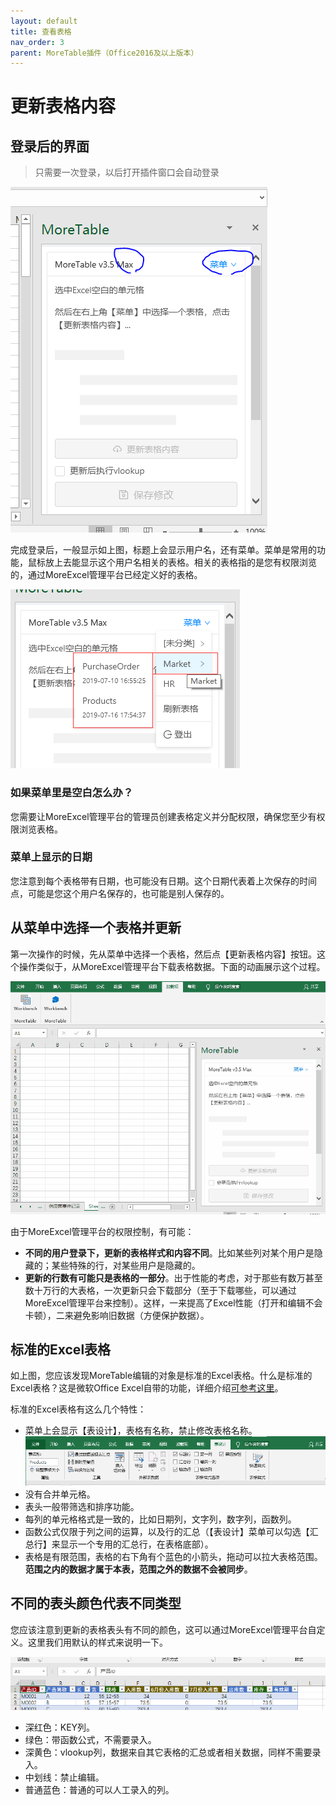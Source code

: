 ```yaml
---
layout: default
title: 查看表格
nav_order: 3
parent: MoreTable插件（Office2016及以上版本）
---
```



# 更新表格内容

## 登录后的界面

> 只需要一次登录，以后打开插件窗口会自动登录

![image](images/2019071901.png)

完成登录后，一般显示如上图，标题上会显示用户名，还有菜单。菜单是常用的功能，鼠标放上去能显示这个用户名相关的表格。相关的表格指的是您有权限浏览的，通过MoreExcel管理平台已经定义好的表格。

![image](images/20190719163915.png)

### 如果菜单里是空白怎么办？

您需要让MoreExcel管理平台的管理员创建表格定义并分配权限，确保您至少有权限浏览表格。

### 菜单上显示的日期

您注意到每个表格带有日期，也可能没有日期。这个日期代表着上次保存的时间点，可能是您这个用户名保存的，也可能是别人保存的。

## 从菜单中选择一个表格并更新

第一次操作的时候，先从菜单中选择一个表格，然后点【更新表格内容】按钮。这个操作类似于，从MoreExcel管理平台下载表格数据。下面的动画展示这个过程。

![gif](images/img2019071902u.gif)

由于MoreExcel管理平台的权限控制，有可能：

- **不同的用户登录下，更新的表格样式和内容不同**。比如某些列对某个用户是隐藏的；某些特殊的行，对某些用户是隐藏的。
- **更新的行数有可能只是表格的一部分**。出于性能的考虑，对于那些有数万甚至数十万行的大表格，一次更新只会下载部分（至于下载哪些，可以通过MoreExcel管理平台来控制）。这样，一来提高了Excel性能（打开和编辑不会卡顿），二来避免影响旧数据（方便保护数据）。


## 标准的Excel表格

如上图，您应该发现MoreTable编辑的对象是标准的Excel表格。什么是标准的Excel表格？这是微软Office Excel自带的功能，详细介绍[可参考这里](https://support.office.com/zh-cn/article/excel-%e8%a1%a8%e6%a6%82%e8%bf%b0-7ab0bb7d-3a9e-4b56-a3c9-6c94334e492c?ui=zh-CN&rs=zh-CN&ad=CN)。

标准的Excel表格有这么几个特性：

- 菜单上会显示【表设计】，表格有名称，禁止修改表格名称。![image](images/20190719170120.png)
- 没有合并单元格。
- 表头一般带筛选和排序功能。
- 每列的单元格格式是一致的，比如日期列，文字列，数字列，函数列。
- 函数公式仅限于列之间的运算，以及行的汇总（【表设计】菜单可以勾选【汇总行】来显示一个专用的汇总行，在表格底部）。
- 表格是有限范围，表格的右下角有个蓝色的小箭头，拖动可以拉大表格范围。**范围之内的数据才属于本表，范围之外的数据不会被同步**。

## 不同的表头颜色代表不同类型

您应该注意到更新的表格表头有不同的颜色，这可以通过MoreExcel管理平台自定义。这里我们用默认的样式来说明一下。

![image](images/20190719172948.png)

- 深红色：KEY列。
- 绿色：带函数公式，不需要录入。
- 深黄色：vlookup列，数据来自其它表格的汇总或者相关数据，同样不需要录入。
- 中划线：禁止编辑。
- 普通蓝色：普通的可以人工录入的列。
